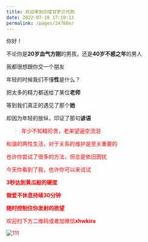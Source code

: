 ```yaml
---
title: 欢迎来到印度甘罗贝代购
date: 2022-07-18 17:10:13
permalink: /pages/24768e/
---
```



你好！

不论你是**20岁血气方刚**的男孩，还是**40岁不惑之年**的男人

我都很想跟你交一个朋友

年轻的时候我们不懂**性**是什么？

把太多的精力都送给了某位**老师**

等到我们真正的遇见了那个**她**

却因为年轻的放纵，印证了那句**谚语**

> <font color=red>年少不知精珍贵，老来望逼空流泪

和谐的两性生活，对于关系的维护是至关重要的

也许你尝试了很多的方法，但总是依旧困扰

今天你看到了我，也许你可以来试试

**3秒达到黄瓜般的硬度**

**做爱不休息持续30分钟**

**随时控制住你发射的欲望**

欢迎扫下方二维码或者加微信**xhwkira**

![111](https://cdnjson.com/images/2023/07/03/0b2df2f38f9c5e063af1480e59d7eab9.png)


